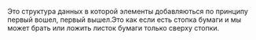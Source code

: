 Это структура данных в которой элементы добавляються по принципу первый вошел, первый вышел.Это как если есть стопка бумаги и мы может брать или ложить листок бумаги только сверху стопки.